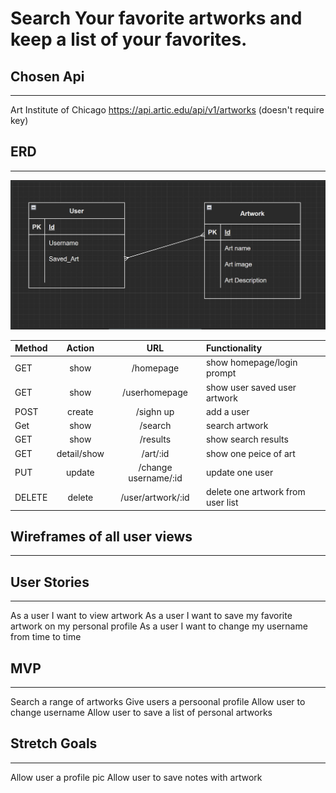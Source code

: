 
# Search Your favorite artworks and keep a list of your favorites.

## Chosen Api
______
Art Institute of Chicago https://api.artic.edu/api/v1/artworks (doesn't require key)

## ERD
______
![Wireframe](./ERD-project-2.png)



| Method | Action | URL | Functionality |
|--------|:------:|:---:|:--------------|
| GET | show | /homepage | show homepage/login prompt |
| GET | show | /userhomepage | show user saved user artwork |
| POST | create | /sighn up | add a user |
| Get | show | /search | search artwork|
| GET | show | /results | show search results|
| GET | detail/show | /art/:id | show one peice of art |
| PUT | update | /change username/:id | update one user |
| DELETE | delete | /user/artwork/:id | delete one artwork from user list |

## Wireframes of all user views
_________



## User Stories
________

As a user I want to view artwork
As a user I want to save my favorite artwork on my personal profile
As a user I want to change my username from time to time

## MVP
________

 Search a range of artworks
 Give users a persoonal profile
 Allow user to change username
 Allow user to save a list of personal artworks

 ## Stretch Goals
 _______
 Allow user a profile pic
 Allow user to save notes with artwork
 

